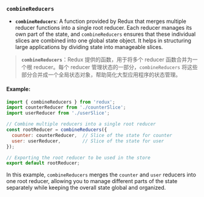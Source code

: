 ### `combineReducers`

- **`combineReducers`**: A function provided by Redux that merges multiple reducer functions into a single root reducer. Each reducer manages its own part of the state, and `combineReducers` ensures that these individual slices are combined into one global state object. It helps in structuring large applications by dividing state into manageable slices.

> **`combineReducers`**：Redux 提供的函数，用于将多个 reducer 函数合并为一个根 reducer。每个 reducer 管理状态的一部分，`combineReducers` 将这些部分合并成一个全局状态对象，帮助简化大型应用程序的状态管理。

#### Example:

```js
import { combineReducers } from 'redux';
import counterReducer from './counterSlice';
import userReducer from './userSlice';

// Combine multiple reducers into a single root reducer
const rootReducer = combineReducers({
  counter: counterReducer,  // Slice of the state for counter
  user: userReducer,        // Slice of the state for user
});

// Exporting the root reducer to be used in the store
export default rootReducer;
```

In this example, `combineReducers` merges the `counter` and `user` reducers into one root reducer, allowing you to manage different parts of the state separately while keeping the overall state global and organized.